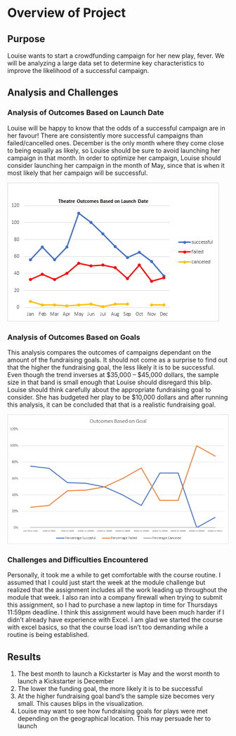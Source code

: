 # Overview of Project

## Purpose
Louise wants to start a crowdfunding campaign for her new play, fever. We will be analyzing a large data set to determine key characteristics to improve the likelihood of a successful campaign. 

## Analysis and Challenges

### Analysis of Outcomes Based on Launch Date
Louise will be happy to know that the odds of a successful campaign are in her favour! There are consistently more successful campaigns than failed/cancelled ones. December is the only month where they come close to being equally as likely, so Louise should be sure to avoid launching her campaign in that month. In order to optimize her campaign, Louise should consider launching her campaign in the month of May, since that is when it most likely that her campaign will be successful. 

![Theatre_Outcomes_vs_Launch.png](https://github.com/roborowanb/kickstarter-analysis/blob/31cd2c871234ad48524f08a9cdd4da9df4bed68c/Theatre_Outcomes_vs_Launch.png)


### Analysis of Outcomes Based on Goals
This analysis compares the outcomes of campaigns dependant on the amount of the fundraising goals. It should not come as a surprise to find out that the higher the fundraising goal, the less likely it is to be successful. Even though the trend inverses at $35,000 – $45,000 dollars, the sample size in that band is small enough that Louise should disregard this blip. Louise should think carefully about the appropriate fundraising goal to consider. She has budgeted her play to be $10,000 dollars and after running this analysis, it can be concluded that that is a realistic fundraising goal. 

![Outcomes_vs_Goals.png](https://github.com/roborowanb/kickstarter-analysis/blob/31cd2c871234ad48524f08a9cdd4da9df4bed68c/Outcomes_vs_Goals.png)

### Challenges and Difficulties Encountered
Personally, it took me a while to get comfortable with the course routine. I assumed that I could just start the week at the module challenge but realized that the assignment includes all the work leading up throughout the module that week. I also ran into a company firewall when trying to submit this assignment, so I had to purchase a new laptop in time for Thursdays 11:59pm deadline.  I think this assignment would have been much harder if I didn’t already have experience with Excel. I am glad we started the course with excel basics, so that the course load isn’t too demanding while a routine is being established.  

## Results
1) The best month to launch a Kickstarter is May and the worst month to launch a Kickstarter is December
2) The lower the funding goal, the more likely it is to be successful
3) At the higher fundraising goal band’s the sample size becomes very small. This causes blips in the visualization. 
4) Louise may want to see how fundraising goals for plays were met depending on the geographical location. This may persuade her to launch 
